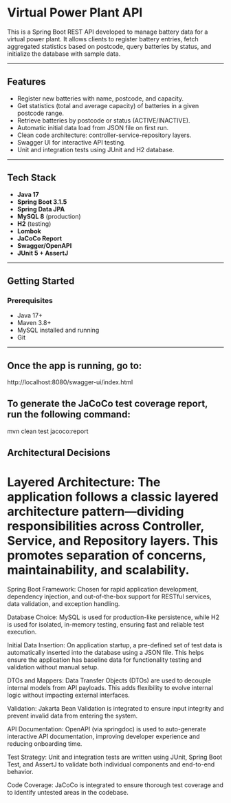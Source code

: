 # Virtual Power Plant API

This is a Spring Boot REST API developed to manage battery data for a virtual power plant. It allows clients to register battery entries, fetch aggregated statistics based on postcode, query batteries by status, and initialize the database with sample data.

---

## Features

- Register new batteries with name, postcode, and capacity.
- Get statistics (total and average capacity) of batteries in a given postcode range.
- Retrieve batteries by postcode or status (ACTIVE/INACTIVE).
- Automatic initial data load from JSON file on first run.
- Clean code architecture: controller-service-repository layers.
- Swagger UI for interactive API testing.
- Unit and integration tests using JUnit and H2 database.

---

## Tech Stack

- **Java 17**
- **Spring Boot 3.1.5**
- **Spring Data JPA**
- **MySQL 8** (production)
- **H2** (testing)
- **Lombok**
- **JaCoCo Report**
- **Swagger/OpenAPI**
- **JUnit 5 + AssertJ**

---

## Getting Started

### Prerequisites

- Java 17+
- Maven 3.8+
- MySQL installed and running
- Git

---

## Once the app is running, go to:

http://localhost:8080/swagger-ui/index.html

## To generate the JaCoCo test coverage report, run the following command:

mvn clean test jacoco:report

## Architectural Decisions

# Layered Architecture: The application follows a classic layered architecture pattern—dividing responsibilities across Controller, Service, and Repository layers. This promotes separation of concerns, maintainability, and scalability.

Spring Boot Framework: Chosen for rapid application development, dependency injection, and out-of-the-box support for RESTful services, data validation, and exception handling.

Database Choice: MySQL is used for production-like persistence, while H2 is used for isolated, in-memory testing, ensuring fast and reliable test execution.

Initial Data Insertion: On application startup, a pre-defined set of test data is automatically inserted into the database using a JSON file. This helps ensure the application has baseline data for functionality testing and validation without manual setup.

DTOs and Mappers: Data Transfer Objects (DTOs) are used to decouple internal models from API payloads. This adds flexibility to evolve internal logic without impacting external interfaces.

Validation: Jakarta Bean Validation is integrated to ensure input integrity and prevent invalid data from entering the system.

API Documentation: OpenAPI (via springdoc) is used to auto-generate interactive API documentation, improving developer experience and reducing onboarding time.

Test Strategy: Unit and integration tests are written using JUnit, Spring Boot Test, and AssertJ to validate both individual components and end-to-end behavior.

Code Coverage: JaCoCo is integrated to ensure thorough test coverage and to identify untested areas in the codebase.
